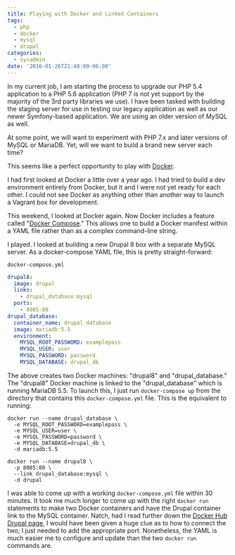 ```yaml
---
title: Playing with Docker and Linked Containers
tags:
  - php
  - docker
  - mysql
  - drupal
categories:
  - sysadmin
date: '2016-01-26T21:48:00-06:00'
---
```


In my current job, I am starting the process to upgrade our PHP 5.4 application to a PHP 5.6 application (PHP 7 is not yet support by the majority of the 3rd party libraries we use). I have been tasked with building the staging server for use in testing our legacy application as well as our newer Symfony-based application. We are using an older version of MySQL as well.

At some point, we will want to experiment with PHP 7.x and later versions of MySQL or MariaDB. Yet, will we want to build a brand new server each time?

This seems like a perfect opportunity to play with [Docker](http://docker.io).

I had first looked at Docker a little over a year ago. I had tried to build a dev environment entirely from Docker, but it and I were not yet ready for each other. I could not see Docker as anything other than another way to launch a Vagrant box for development.

This weekend, I looked at Docker again. Now Docker includes a feature called "[Docker Compose](https://docs.docker.com/compose/)." This allows one to build a Docker manifest within a YAML file rather than as a complex command-line string.

I played. I looked at building a new Drupal 8 box with a separate MySQL server. As a docker-compose YAML file, this is pretty straight-forward:

`docker-compose.yml`

```yaml
drupal8:
  image: drupal
  links:
    - drupal_database:mysql
  ports:
    - 8085:80
drupal_database:
  container_name: drupal_database
  image: mariadb:5.5
  environment:
    MYSQL_ROOT_PASSWORD: examplepass
    MYSQL_USER: user
    MYSQL_PASSWORD: password
    MYSQL_DATABASE: drupal_db
```

The above creates two Docker machines: "drupal8" and "drupal\_database." The "drupal8" Docker machine is linked to the "drupal_database" which is running MariaDB 5.5. To launch this, I just run `docker-compose up` from the directory that contains this `docker-compose.yml` file. This is the equivalent to running:

```
docker run --name drupal_database \
  -e MYSQL_ROOT_PASSWORD=examplepass \
  -e MYSQL_USER=user \
  -e MYSQL_PASSWORD=password \
  -e MYSQL_DATABASE=drupal_db \
  -d mariadb:5.5

docker run --name drupal8 \
  -p 8085:80 \
  --link drupal_database:mysql \
  -d drupal
```

I was able to come up with a working `docker-compose.yml` file within 30 minutes. It took me much longer to come up with the right `docker run` statements to make two Docker containers and have the Drupal container link to the MySQL container. Natch, had I read further down the [Docker Hub Drupal page](https://hub.docker.com/_/drupal/), I would have been given a huge clue as to how to connect the two; I just needed to add the appropriate port. Nonetheless, the YAML is much easier me to configure and update than the two `docker run` commands are.
